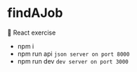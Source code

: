 # findAJob

🚀 React exercise

- npm i
- npm run api `json server on port 8000`
- npm run dev `dev server on port 3000`
